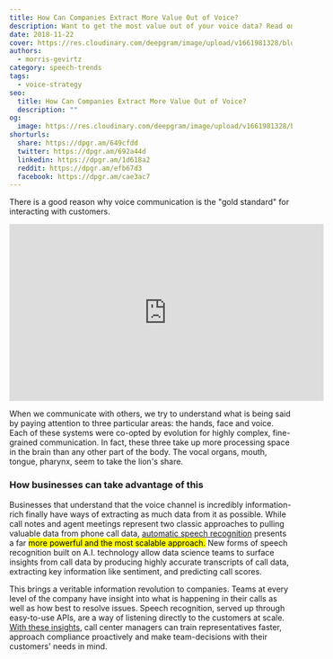 ```yaml
---
title: How Can Companies Extract More Value Out of Voice?
description: Want to get the most value out of your voice data? Read on for more insight.
date: 2018-11-22
cover: https://res.cloudinary.com/deepgram/image/upload/v1661981328/blog/how-can-companies-extract-more-value-out-of-voice/how-can-cos-extract-value%402x.jpg
authors:
  - morris-gevirtz
category: speech-trends
tags:
  - voice-strategy
seo:
  title: How Can Companies Extract More Value Out of Voice?
  description: ""
og:
  image: https://res.cloudinary.com/deepgram/image/upload/v1661981328/blog/how-can-companies-extract-more-value-out-of-voice/how-can-cos-extract-value%402x.jpg
shorturls:
  share: https://dpgr.am/649cfdd
  twitter: https://dpgr.am/692a44d
  linkedin: https://dpgr.am/1d618a2
  reddit: https://dpgr.am/efb67d3
  facebook: https://dpgr.am/cae3ac7
---
```

There is a good reason why voice communication is the "gold standard" for interacting with customers.

 <iframe src="https://www.youtube.com/embed/Q5K2tiZQS6k" width="560" height="315" frameborder="0" allowfullscreen="allowfullscreen"></iframe>

When we communicate with others, we try to understand what is being said by paying attention to three particular areas: the hands, face and voice. Each of these systems were co-opted by evolution for highly complex, fine-grained communication. In fact, these three take up more processing space in the brain than any other part of the body. The vocal organs, mouth, tongue, pharynx, seem to take the lion's share.

### How businesses can take advantage of this

Businesses that understand that the voice channel is incredibly information-rich finally have ways of extracting as much data from it as possible. While call notes and agent meetings represent two classic approaches to pulling valuable data from phone call data, [automatic speech recognition](https://sweet-pie-c52a63-blog.netlify.app/what-is-asr/) presents a far <mark>more powerful and the most scalable approach.</mark> New forms of speech recognition built on A.I. technology allow data science teams to surface insights from call data by producing highly accurate transcripts of call data, extracting key information like sentiment, and predicting call scores.

This brings a veritable information revolution to companies. Teams at every level of the company have insight into what is happening in their calls as well as how best to resolve issues. Speech recognition, served up through easy-to-use APIs, are a way of listening directly to the customers at scale. [With these insights](https://sweet-pie-c52a63-blog.netlify.app/five-ways-to-use-speech-recognition-apis-to-empower-your-business/), call center managers can train representatives faster, approach compliance proactively and make team-decisions with their customers' needs in mind.